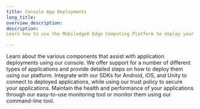 ```yaml
---
title: Console App Deployments
long_title:
overview_description:
description:
Learn how to use the MobiledgeX Edge Computing Platform to deploy your applications and integrate our SDKs for Android, iOS, and Unity

---
```


Learn about the various components that assist with application deployments using our console. We offer support for a number of different types of applications and provide detailed steps on how to deploy them using our platform. Integrate with our SDKs for Android, iOS, and Unity to connect to deployed applications, while using our trust policy to secure your applications. Maintain the health and performance of your applications through our easy-to-use monitoring tool or monitor them using our command-line tool.

